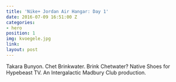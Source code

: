 ```yaml
---
title: 'Nike+ Jordan Air Hangar: Day 1'
date: 2016-07-09 16:51:00 Z
categories:
- hero
position: 1
img: kvoegele.jpg
link: 
layout: post
---
```


Takara Bunyon. Chet Brinkwater. Brink Chetwater? Native Shoes for Hypebeast TV. An Intergalactic Madbury Club production.
